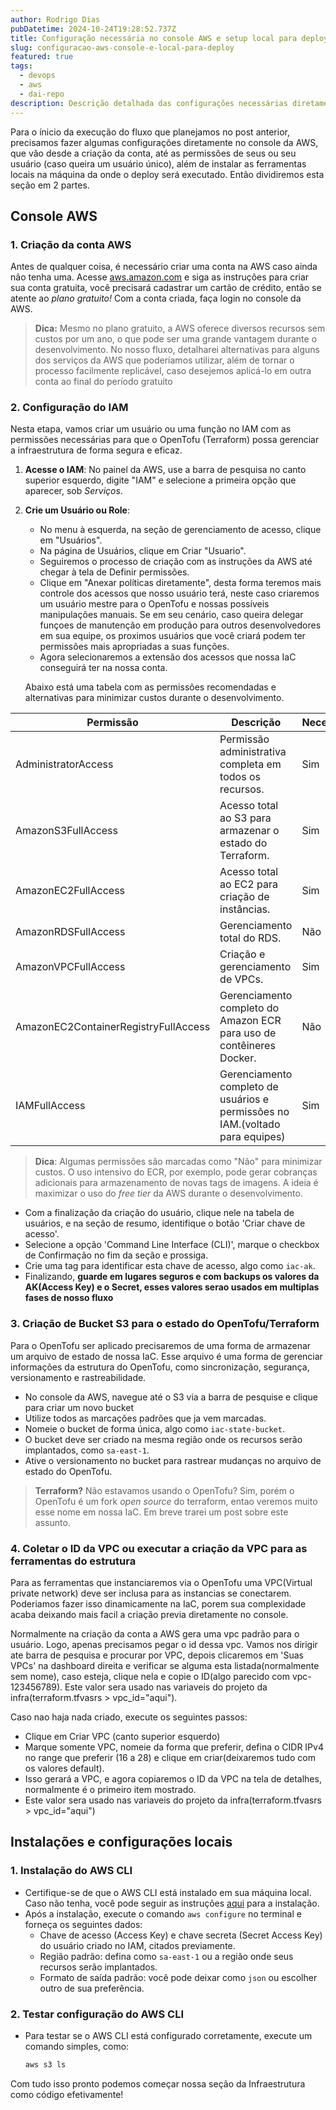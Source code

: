 ```yaml
---
author: Rodrigo Dias
pubDatetime: 2024-10-24T19:28:52.737Z
title: Configuração necessária no console AWS e setup local para deploy
slug: configuracao-aws-console-e-local-para-deploy
featured: true
tags:
  - devops
  - aws 
  - dai-repo
description: Descrição detalhada das configurações necessárias diretamente no console AWS e instalações locais para o ínicio do deploy com o dai-repo.
---
```


Para o ínicio da execução do fluxo que planejamos no post anterior, precisamos fazer algumas configurações diretamente no console da AWS, que vão desde a criação da conta, até as permissões de seus ou seu usuário (caso queira um usuário único), além de instalar as ferramentas locais na máquina da onde o deploy será executado. Então dividiremos esta seção em 2 partes.

## Console AWS

### 1. Criação da conta AWS
Antes de qualquer coisa, é necessário criar uma conta na AWS caso ainda não tenha uma. Acesse [aws.amazon.com](https://aws.amazon.com) e siga as instruções para criar sua conta gratuita, você precisará cadastrar um cartão de crédito, então se atente ao _plano gratuito!_ Com a conta criada, faça login no console da AWS.

> **Dica:** Mesmo no plano gratuito, a AWS oferece diversos recursos sem custos por um ano, o que pode ser uma grande vantagem durante o desenvolvimento. No nosso fluxo, detalharei alternativas para alguns dos serviços da AWS que poderíamos utilizar, além de tornar o processo facilmente replicável, caso desejemos aplicá-lo em outra conta ao final do período gratuito

### 2. Configuração do IAM

Nesta etapa, vamos criar um usuário ou uma função no IAM com as permissões necessárias para que o OpenTofu (Terraform) possa gerenciar a infraestrutura de forma segura e eficaz.

1. **Acesse o IAM**: No painel da AWS, use a barra de pesquisa no canto superior esquerdo, digite "IAM" e selecione a primeira opção que aparecer, sob *Serviços*.
2. **Crie um Usuário ou Role**:
   - No menu à esquerda, na seção de gerenciamento de acesso, clique em "Usuários".
   - Na página de Usuários, clique em Criar "Usuario".
   - Seguiremos o processo de criação com as instruções da AWS até chegar à tela de Definir permissões.
   - Clique em "Anexar políticas diretamente", desta forma teremos mais controle dos acessos que nosso usuário terá, neste caso criaremos um usuário mestre para o OpenTofu e nossas possíveis manipulações manuais. Se em seu cenário, caso queira delegar funçoes de manutenção em produção para outros desenvolvedores em sua equipe, os proximos usuários que você criará podem ter permissões mais apropriadas a suas funções.
   - Agora selecionaremos a extensão dos acessos que nossa IaC conseguirá ter na nossa conta.

   Abaixo está uma tabela com as permissões recomendadas e alternativas para minimizar custos durante o desenvolvimento.

| **Permissão**                 | **Descrição**                                                          | **Necessário?** | **Alternativa**          |
|-------------------------------|------------------------------------------------------------------------|-----------------|--------------------------|
| AdministratorAccess           | Permissão administrativa completa em todos os recursos.               | Sim             | N/A                      |
| AmazonS3FullAccess            | Acesso total ao S3 para armazenar o estado do Terraform.              | Sim             | N/A                      |
| AmazonEC2FullAccess           | Acesso total ao EC2 para criação de instâncias.                       | Sim             | N/A                      |
| AmazonRDSFullAccess           | Gerenciamento total do RDS.                                           | Não             | Container local          |
| AmazonVPCFullAccess           | Criação e gerenciamento de VPCs.                                      | Sim             | N/A                      |
| AmazonEC2ContainerRegistryFullAccess | Gerenciamento completo do Amazon ECR para uso de contêineres Docker. | Não        | Docker Hub          |
| IAMFullAccess                 | Gerenciamento completo de usuários e permissões no IAM.(voltado para equipes)            | Sim             | N/A |

> **Dica**: Algumas permissões são marcadas como "Não" para minimizar custos. O uso intensivo do ECR, por exemplo, pode gerar cobranças adicionais para armazenamento de novas tags de imagens. A ideia é maximizar o uso do *free tier* da AWS durante o desenvolvimento.

- Com a finalização da criação do usuário, clique nele na tabela de usuários, e na seção de resumo, identifique o botão 'Criar chave de acesso'.
- Selecione a opção 'Command Line Interface (CLI)', marque o checkbox de Confirmação no fim da seção e prossiga.
- Crie uma tag para identificar esta chave de acesso, algo como `iac-ak`.
- Finalizando, **guarde em lugares seguros e com backups os valores da AK(Access Key) e o Secret, esses valores serao usados em multiplas fases de nosso fluxo**


### 3. Criação de Bucket S3 para o estado do OpenTofu/Terraform
Para o OpenTofu ser aplicado precisaremos de uma forma de armazenar um arquivo de estado de nossa IaC. Esse arquivo é uma forma de gerenciar informações da estrutura do OpenTofu, como sincronização, segurança, versionamento e rastreabilidade.

- No console da AWS, navegue até o S3 via a barra de pesquise e clique para criar um novo bucket
- Utilize todos as marcações padrões que ja vem marcadas.
- Nomeie o bucket de forma única, algo como `iac-state-bucket`.
- O bucket deve ser criado na mesma região onde os recursos serão implantados, como `sa-east-1`.
- Ative o versionamento no bucket para rastrear mudanças no arquivo de estado do OpenTofu.

> **Terraform?**  Não estavamos usando o OpenTofu? Sim, porém o OpenTofu é um fork *open source* do terraform, entao veremos muito esse nome em nossa IaC. Em breve trarei um post sobre este assunto.


### 4. Coletar o ID da VPC ou executar a criação da VPC para as ferramentas do estrutura

Para as ferramentas que instanciaremos via o OpenTofu uma VPC(Virtual private network) deve ser inclusa para as instancias se conectarem. Poderiamos fazer isso dinamicamente na IaC, porem sua complexidade acaba deixando mais facil a criação previa diretamente no console.

Normalmente na criação da conta a AWS gera uma vpc padrão para o usuário. Logo, apenas precisamos pegar o id dessa vpc. Vamos nos dirigir ate barra de pesquisa e procurar por VPC, depois clicaremos em 'Suas VPCs' na dashboard direita e verificar se alguma esta listada(normalmente sem nome), caso esteja, clique nela e copie o ID(algo parecido com vpc-123456789). Este valor sera usado nas variaveis do projeto da infra(terraform.tfvasrs > vpc_id="aqui"). 

Caso nao haja nada criado, execute os seguintes passos:

- Clique em Criar VPC (canto superior esquerdo)
- Marque somente VPC, nomeie da forma que preferir, defina o CIDR IPv4 no range que preferir (16 a 28) e clique em criar(deixaremos tudo com os valores default).
- Isso gerará a VPC, e agora copiaremos o ID da VPC na tela de detalhes, normalmente é o primeiro item mostrado.
- Este valor sera usado nas variaveis do projeto da infra(terraform.tfvasrs > vpc_id="aqui")


## Instalações e configurações locais

### 1. Instalação do AWS CLI
- Certifique-se de que o AWS CLI está instalado em sua máquina local. Caso não tenha, você pode seguir as instruções [aqui](https://docs.aws.amazon.com/cli/latest/userguide/install-cliv2.html) para a instalação.
- Após a instalação, execute o comando `aws configure` no terminal e forneça os seguintes dados:
  - Chave de acesso (Access Key) e chave secreta (Secret Access Key) do usuário criado no IAM, citados previamente.
  - Região padrão: defina como `sa-east-1` ou a região onde seus recursos serão implantados.
  - Formato de saída padrão: você pode deixar como `json` ou escolher outro de sua preferência.

### 2. Testar configuração do AWS CLI
- Para testar se o AWS CLI está configurado corretamente, execute um comando simples, como:
  ```bash
  aws s3 ls

Com tudo isso pronto podemos começar nossa seção da Infraestrutura como código efetivamente!